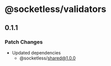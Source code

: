 # @socketless/validators

## 0.1.1

### Patch Changes

- Updated dependencies
  - @socketless/shared@1.0.0
